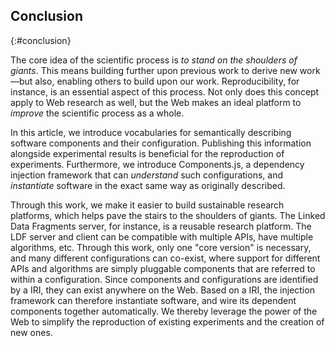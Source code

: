 ## Conclusion
{:#conclusion}

The core idea of the scientific process is _to stand on the shoulders of giants_.
This means building further upon previous work to derive new work—but
also, enabling others to build upon our work.
Reproducibility, for instance, is an essential aspect of this process.
Not only does this concept apply to Web research as well,
but the Web makes an ideal platform to _improve_ the scientific process as a whole.

In this article, we introduce vocabularies for semantically describing software components and their configuration.
Publishing this information alongside experimental results is beneficial for the reproduction of experiments.
Furthermore, we introduce Components.js, a dependency injection framework that can _understand_ such configurations,
and _instantiate_ software in the exact same way as originally described.

Through this work, we make it easier to build sustainable research platforms,
which helps pave the stairs to the shoulders of giants.
The Linked Data Fragments server, for instance, is a reusable research platform.
The LDF server and client can be compatible with multiple APIs, have multiple algorithms, etc.
Through this work, only one "core version" is necessary, and many different configurations can co-exist,
where support for different APIs and algorithms are simply pluggable components that are referred to within a configuration.
Since components and configurations are identified by a IRI,
they can exist anywhere on the Web.
Based on a IRI, the injection framework can therefore instantiate software,
and wire its dependent components together automatically.
We thereby leverage the power of the Web to simplify the reproduction of existing experiments
and the creation of new ones.
